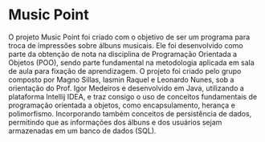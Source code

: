 # Music Point

O projeto Music Point foi criado com o objetivo de ser um programa para troca de impressões sobre álbuns musicais. Ele foi desenvolvido como parte da obtenção de nota na disciplina de Programação Orientada a Objetos (POO), sendo parte fundamental na metodologia aplicada em sala de aula para fixação de aprendizagem. O projeto foi criado pelo grupo composto por Magno Sillas, Iasmin Raquel e Leonardo Nunes, sob a orientação do Prof. Igor Medeiros e desenvolvido em Java, utilizando a plataforma Intellij IDEA, e traz consigo o uso de conceitos fundamentais de programação orientada a objetos, como encapsulamento, herança e polimorfismo. Incorporando também conceitos de persistência de dados, permitindo que as informações dos álbuns e dos usuários sejam armazenadas em um banco de dados (SQL). 